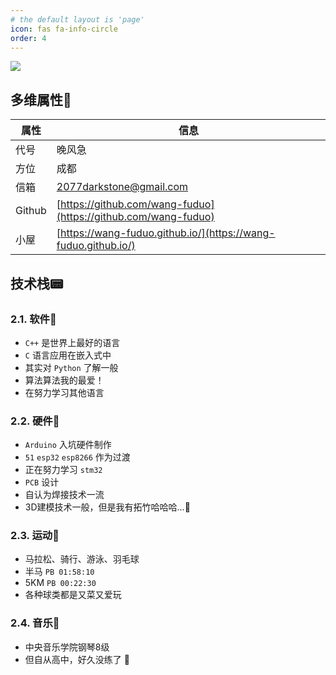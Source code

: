 ```yaml
---
# the default layout is 'page'
icon: fas fa-info-circle
order: 4
---
```


![](assets/about/DSLK5073.JPG)

## 多维属性🪪

| 属性     | 信息                                                            |
| -------- | ---------------------------------------------------------------|
| 代号     | 晚风急                                                          |
| 方位     | 成都                                                            |
| 信箱     | 2077darkstone@gmail.com                                         |
| Github   | [https://github.com/wang-fuduo](https://github.com/wang-fuduo) |
| 小屋     | [https://wang-fuduo.github.io/](https://wang-fuduo.github.io/) |

## 技术栈📟️

### 2.1. 软件💾

+ `C++` 是世界上最好的语言
+ `C` 语言应用在嵌入式中
+ 其实对 `Python` 了解一般
+ 算法算法我的最爱！
+ 在努力学习其他语言

### 2.2. 硬件🔩

+ `Arduino` 入坑硬件制作
+ `51` `esp32` `esp8266` 作为过渡
+ 正在努力学习 `stm32`
+ `PCB` 设计
+ 自认为焊接技术一流
+ 3D建模技术一般，但是我有拓竹哈哈哈...🥰

### 2.3. 运动🥏

+ 马拉松、骑行、游泳、羽毛球
+ 半马 `PB 01:58:10`
+ 5KM `PB 00:22:30`
+ 各种球类都是又菜又爱玩

### 2.4. 音乐🎹

+ 中央音乐学院钢琴8级
+ 但自从高中，好久没练了 🫠
